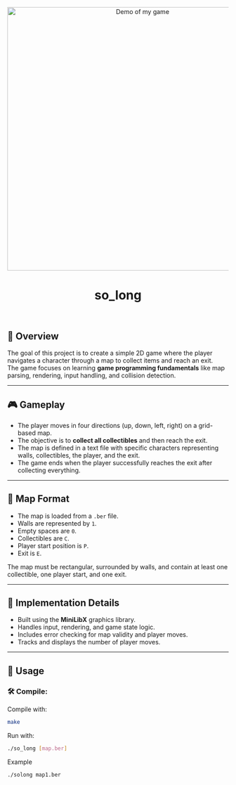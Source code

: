 <p align="center">
  <img src="assets/demo.gif" alt="Demo of my game" width="600" />
</p>

<h1 align="center"> so_long<br><br></h1>

## 📝 Overview

The goal of this project is to create a simple 2D game where the player navigates a character through a map to collect items and reach an exit.  
The game focuses on learning **game programming fundamentals** like map parsing, rendering, input handling, and collision detection.

---

## 🎮 Gameplay

- The player moves in four directions (up, down, left, right) on a grid-based map.
- The objective is to **collect all collectibles** and then reach the exit.
- The map is defined in a text file with specific characters representing walls, collectibles, the player, and the exit.
- The game ends when the player successfully reaches the exit after collecting everything.

---

## 🧱 Map Format

- The map is loaded from a `.ber` file.
- Walls are represented by `1`.
- Empty spaces are `0`.
- Collectibles are `C`.
- Player start position is `P`.
- Exit is `E`.

The map must be rectangular, surrounded by walls, and contain at least one collectible, one player start, and one exit.

---

## 🧠 Implementation Details

- Built using the **MiniLibX** graphics library.
- Handles input, rendering, and game state logic.
- Includes error checking for map validity and player moves.
- Tracks and displays the number of player moves.

---

## 🚀 Usage

### 🛠 Compile:

Compile with:

```bash
make
```

Run with:
```bash
./so_long [map.ber]
```

Example
```bash
./solong map1.ber
```


